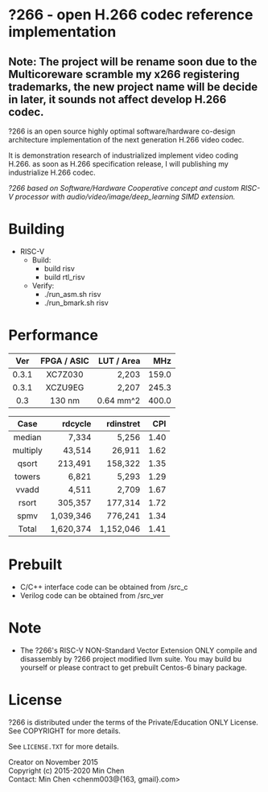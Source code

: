 
?266 - open H.266 codec reference implementation
==========================================

## **Note: The project will be rename soon due to the Multicoreware scramble my x266 registering trademarks, the new project name will be decide in later, it sounds not affect develop H.266 codec.**


?266 is an open source highly optimal software/hardware co-design architecture implementation of the next generation H.266 video codec.

It is demonstration research of industrialized implement video coding H.266. as soon as H.266 specification release, I will publishing my industrialize H.266 codec.

_?266 based on Software/Hardware Cooperative concept and custom RISC-V processor with audio/video/image/deep_learning SIMD extension._


Building
========

- RISC-V<br>
    * Build:<br>
      * build risv<br>
      * build rtl_risv<br>
    * Verify:<br>
      * ./run_asm.sh risv<br>
      * ./run_bmark.sh risv<br>

Performance
========

|   Ver   |  FPGA / ASIC   |   LUT / Area   |   MHz  |
| :-----: |     :---:      |       ---:     |   ---: |
|  0.3.1  |     XC7Z030    |      2,203     |  159.0 |
|  0.3.1  |     XCZU9EG    |      2,207     |  245.3 |
|  0.3    |     130 nm     |      0.64 mm^2 |  400.0 |

|   Case    |   rdcycle  |  rdinstret |   CPI  |
| :-------: |  --------: |   ------:  |   ---: |
|  median   |     7,334  |     5,256  |   1.40 |
|  multiply |    43,514  |    26,911  |   1.62 |
|  qsort    |   213,491  |   158,322  |   1.35 |
|  towers   |     6,821  |     5,293  |   1.29 |
|  vvadd    |     4,511  |     2,709  |   1.67 |
|  rsort    |   305,357  |   177,314  |   1.72 |
|  spmv     | 1,039,346  |   776,241  |   1.34 |
|   Total   | 1,620,374  | 1,152,046  |   1.41 |


Prebuilt
=================

- C/C++ interface code can be obtained from /src_c<br>
- Verilog code can be obtained from /src_ver<br>

Note
=================
- The ?266's RISC-V NON-Standard Vector Extension ONLY compile and disassembly by ?266 project modified llvm suite. You may build bu yourself or please contract to get prebuilt Centos-6 binary package.


License
=======

?266 is distributed under the terms of the Private/Education ONLY License.
See COPYRIGHT for more details.

See `LICENSE.TXT` for more details.

Creator on November 2015<br>
Copyright (c) 2015-2020 Min Chen<br>
Contact: Min Chen <chenm003@{163, gmail}.com><br>
